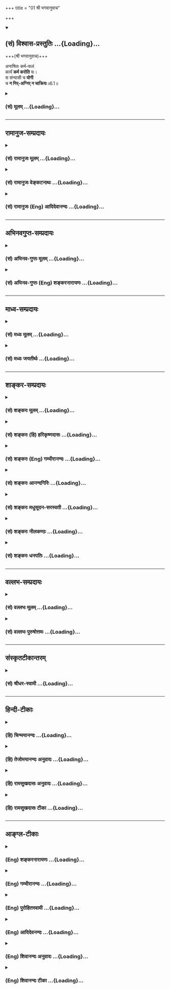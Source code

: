 +++
title = "01 श्री भगवानुवाच"

+++
<div class="js_include" newlevelforh1="2" title="(सं) विश्वास-प्रस्तुतिः" unfilled url="/mahAbhAratam/shlokashaH/06-bhIShma-parva/03-bhagavad-gItA-parva/saMskRtam/vishvAsa-prastutiH/06_Atma-saMyama-yogaH_a/01_shrI_bhagavAnuvAc.md">
<details open><summary><h2>(सं) विश्वास-प्रस्तुतिः ...{Loading}...</h2></summary>

+++(श्री भगवानुवाच)+++

अनाश्रितः कर्म-फलं  
कार्यं **कर्म करोति** यः।  
स संन्यासी च **योगी**  
च **न निर्-अग्निर् न चाक्रियः**॥6.1॥
</details>
</div>
<div class="js_include collapsed" newlevelforh1="3" title="(सं) मूलम्" unfilled url="/mahAbhAratam/shlokashaH/06-bhIShma-parva/03-bhagavad-gItA-parva/saMskRtam/mUlam/06_Atma-saMyama-yogaH_a/01_shrI_bhagavAnuvAc.md">
<details><summary><h3>(सं) मूलम् ...{Loading}...</h3></summary>

श्री भगवानुवाच  
अनाश्रितः कर्मफलं कार्यं कर्म करोति यः।  
स संन्यासी च योगी च न निरग्निर्न चाक्रियः।।6.1।।
</details>
</div>


_________________
## रामानुज-सम्प्रदायः
<div class="js_include collapsed" newlevelforh1="3" title="(सं) रामानुजः मूलम्" unfilled url="/mahAbhAratam/shlokashaH/06-bhIShma-parva/03-bhagavad-gItA-parva/saMskRtam/rAmAnujaH/mUlam/06_Atma-saMyama-yogaH_a/01_shrI_bhagavAnuvAc.md">
<details><summary><h3>(सं) रामानुजः मूलम् ...{Loading}...</h3></summary>

।।6.1।। श्रीभगवानुवाच **कर्मफल** स्वर्गादिकम् **अनाश्रितः कार्यं**
कर्मानुष्ठानमेव कार्यं सर्वात्मनास्मत्सुहृद्भूतपरमपुरुषाराधनरूपतया
कर्मैव मम प्रयोजनं न तत्साध्यं किञ्चिद् इति **यः कर्म करोति** **स
संन्यासी च** ज्ञानयोगनिष्ठश्च **योगी च** कर्मयोगनिष्ठश्च।
आत्मावलोकनरूपयोगसाधनभूतोभयनिष्ठ इत्यर्थः। **न निरग्निचाक्रियः** न
चोदितयज्ञादिकर्मसु अप्रवृत्तः केवलज्ञाननिष्ठः तस्य हि ज्ञाननिष्ठा एव
कर्मयोगनिष्ठस्य तु उभयम् अस्ति इति अभिप्रायः। उक्तलक्षणे कर्मयोगे ज्ञानम्
अपि अस्ति इत्याह

</details>
</div>
<div class="js_include collapsed" newlevelforh1="3" title="(सं) रामानुजः वेङ्कटनाथः" unfilled url="/mahAbhAratam/shlokashaH/06-bhIShma-parva/03-bhagavad-gItA-parva/saMskRtam/rAmAnujaH/venkaTanAthaH/06_Atma-saMyama-yogaH_a/01_shrI_bhagavAnuvAc.md">
<details><summary><h3>(सं) रामानुजः वेङ्कटनाथः ...{Loading}...</h3></summary>

  
  
।।6.1।। षष्ठाध्यायोपक्रमस्य पूर्वोक्तार्थानुवादरूपतां दर्शयितुं
पूर्वेणाविच्छिन्नानुसन्धानार्थमध्यायसङ्गतिवचनात् पूर्वमेव
व्याख्येयोपादानम् वृत्तवर्तिष्यमाणाभिधानमुखेन सङ्गतिं दर्शयति उक्त इति।
कर्मयोग उक्तः तत्साध्यतयोपक्षिप्तः समाधिलक्षणो योग एवात्र सानुबन्धः
प्रतिपाद्यत इति सङ्गतिः। योगाभ्यासविधिरुच्यत इति योगाभ्यासविधिर्योगी
चतुर्धा योगसाधनम्। योगसिद्धिः स्वयोगस्य पारम्यं षष्ठ उच्यते गी.सं.10 इति
सङ्ग्रहश्लोके प्रथमं योगाभ्यासविधेरुपादानादन्येषां च तदर्थत्वात् स
एवाध्यायप्रधानार्थतया संगृहीत इति भावः। अनाश्रितः
इत्यादीनांसमबुद्धिर्विशिष्यते 6।9 इत्यन्तानां नवानां श्लोकानां
प्रागुक्तानधिकार्थत्वान्निष्प्रयोजनत्वमाशङ्क्याह तत्रेति। अभ्यासो हि
तात्पर्यलिङ्गम् अव्यवहितनिर्देशश्च नैरपेक्ष्यं सूचयेदिति भावः। ज्ञानाकारो
योगशिरस्क इति पदाभ्यां साधनस्य प्रागुक्तमन्तर्गतात्मज्ञानत्वादिलक्षणं
पौष्कल्यं साध्यस्यात्मावलोकनस्याव्यवहितत्वं चाभिप्रेतम्। अनाश्रितः
इतिश्लोके पूर्वार्धेन ज्ञानाकारकर्मयोगानुवादः उत्तरार्धेन
नैरपेक्ष्यदृढीकरणम्। भोक्तारं यज्ञतपसाम् 5।29
इत्यव्यवहितपूर्वश्लोकालोचनयासर्वात्मनाऽस्मत्सुहृद्भूतेत्यादिकमुक्तम्।
ततश्चकर्मफलमनाश्रितः इत्युक्ते निष्फलप्रवृत्तिः स्यादिति शङ्कायां
कर्मस्वरूपफलत्वस्य वक्तुमुचितत्वात् कार्यशब्दः प्रयोजनविषय इति दर्शयितुं
कर्मानुष्ठानमेव कार्यमिति वचनव्यक्तिर्दर्शिता। कार्यशब्दस्य
चोदितविषयत्वे मन्दप्रयोजनत्वं स्यादिति भावः। ननु कर्मयोगनिष्ठमनूद्य
तस्यैव ज्ञानयोगनिष्ठत्वं कर्मयोगनिष्ठत्वं च विधातुमयुक्तम् प्रथमे
विरोधात् द्वितीये तूद्देश्योपादेयविभागाभावपौनरुक्त्यनिष्प्रयोजनत्वेभ्य
इति शङ्कायामाह आत्मावलोकनेति। पृथक्साधनभूतोभयसाध्यं फलमनेन
लब्धमित्युभयनिष्ठत्वमुपचारादुच्यते ततश्च कर्मयोगस्य निरपेक्षसाधनत्वं
विवक्षितमिति भावः। यद्वा कर्मयोगांशभूतज्ञानक्रियाभेदेन परिहार इति भावः।
अग्निशब्दस्यात्राग्निसम्बन्धि कर्मलक्षकत्वव्यञ्जनाय यज्ञादिशब्दः।
लक्ष्यार्थानां सङ्ग्राहकं चोदितत्वम्। निरग्निः इत्यनेनैव
कर्मनिवृत्तेरुक्तत्वादक्रियशब्दः क्रियानिवृत्तिमुखेन
क्रियाव्यतिरिक्तनिष्ठत्वलक्षकः व्यतिरिक्तश्चात्रासन्नो ज्ञानयोग इति
दर्शयितुंकेवलज्ञाननिष्ठ इत्युक्तम् यद्वान निरग्निर्न चाक्रियः
इत्युभाभ्यां श्रौतस्मार्तक्रियाविशेषनिषेधकाभ्यां फलितमाहन चोदितेत्यादि।
तदभिप्रेतमाह नच केवलज्ञाननिष्ठ इति। अनग्निरनिकेतः स्यात् मनुः
6।256।43त्यक्त्वा द्रव्याग्निसाध्यानि कर्माणि
इत्यादिप्रतिपादितसन्न्यासाश्रमव्यवच्छेद इहासङ्गत इति भावः।  
  

</details>
</div>
<div class="js_include collapsed" newlevelforh1="3" title="(सं) रामानुजः (Eng) आदिदेवानन्दः" unfilled url="/mahAbhAratam/shlokashaH/06-bhIShma-parva/03-bhagavad-gItA-parva/saMskRtam/rAmAnujaH/english/AdidevAnandaH/06_Atma-saMyama-yogaH_a/01_shrI_bhagavAnuvAc.md">
<details><summary><h3>(सं) रामानुजः (Eng) आदिदेवानन्दः ...{Loading}...</h3></summary>

6.1 The Lord said He who, without depending on such fruits of works as heaven, etc., performs them, reflecting, 'The performance of works alone is my duty (Karya). Works themselves are my sole aim, because they are a form of worship of the Supreme Person who is our Friend in every way.
There is nothing other than Him to be gained by them' - such a person is a Sannyasin, i.e., one devoted to Jnana Yoga, and also a Karma Yogin,
i.e., one devoted to Karma Yoga. He is intent on both these, which is the means for attaining Yoga, which is of the nature of the vision of the self. 'And not he who maintains no sacred fires and performs no works,' i.e., not he who is disinclined to perform the enjoined works such as sacrifices, etc., nor he who is devoted to mere knowledge. The meaning is that such a person is devoted only to knowledge, whereas a person who is devoted to Karma Yoga has both knowledge and works. Now Sri Krsna teaches that there is an element of knowledge in the Karma Yoga as defined above.

</details>
</div>


_________________
## अभिनवगुप्त-सम्प्रदायः
<div class="js_include collapsed" newlevelforh1="3" title="(सं) अभिनव-गुप्तः मूलम्" unfilled url="/mahAbhAratam/shlokashaH/06-bhIShma-parva/03-bhagavad-gItA-parva/saMskRtam/abhinava-guptaH/mUlam/06_Atma-saMyama-yogaH_a/01_shrI_bhagavAnuvAc.md">
<details><summary><h3>(सं) अभिनव-गुप्तः मूलम् ...{Loading}...</h3></summary>

।।6.1 6.2।। एवं प्राक्तनेनाध्यायगणेन साधितोऽर्थः श्लोकद्वयेन निगद्यते
अनाश्रित इति। य संन्यासमिति। कार्यं स्वजात्यादिविहितम्। संन्यासी +++(S
संन्यासीति)+++ योगीति पर्यायावेतौ। अत एवाह यं संन्यासमिति। तथा च योगमन्तरेण
संन्यासो नोपपद्यते। एवं संकल्पसंन्यासं विना योगो न युज्यते।
तस्मात्सततसंबद्धौ योगसंन्यासौ। न निरग्निरित्यादिना अयमर्थो ध्वन्यते
निरग्निश्च न भवति निष्क्रियश्च न भवति अथ च संन्यासी इत्यद्भुतम् इति।

</details>
</div>
<div class="js_include collapsed" newlevelforh1="3" title="(सं) अभिनव-गुप्तः (Eng) शङ्करनारायणः" unfilled url="/mahAbhAratam/shlokashaH/06-bhIShma-parva/03-bhagavad-gItA-parva/saMskRtam/abhinava-guptaH/english/shankaranArAyaNaH/06_Atma-saMyama-yogaH_a/01_shrI_bhagavAnuvAc.md">
<details><summary><h3>(सं) अभिनव-गुप्तः (Eng) शङ्करनारायणः ...{Loading}...</h3></summary>

6.1 See Comment under 6.2

</details>
</div>


_________________
## माध्व-सम्प्रदायः
<div class="js_include collapsed" newlevelforh1="3" title="(सं) मध्वः मूलम्" unfilled url="/mahAbhAratam/shlokashaH/06-bhIShma-parva/03-bhagavad-gItA-parva/saMskRtam/madhvaH/mUlam/06_Atma-saMyama-yogaH_a/01_shrI_bhagavAnuvAc.md">
<details><summary><h3>(सं) मध्वः मूलम् ...{Loading}...</h3></summary>

।।6.1।। ँ़ ज्ञानान्तरङ्गं समाधियोगमाद्वानेनाध्यायेन। विवक्षितं
सन्न्यासमाह योगेन सह अनाश्रित इति। चतुर्थाश्रमिणोऽप्यग्निः क्रिया
चोक्तादैवमेव 4।25 इत्यादौ। अग्निर्ब्रह्म च तत्पूजा क्रिया न्यासाश्रमे
स्मृता इति च। तस्मान्निरग्निरक्रियः सन्न्यासी योगी च न भवत्येव।

</details>
</div>
<div class="js_include collapsed" newlevelforh1="3" title="(सं) मध्वः जयतीर्थः" unfilled url="/mahAbhAratam/shlokashaH/06-bhIShma-parva/03-bhagavad-gItA-parva/saMskRtam/madhvaH/jayatIrthaH/06_Atma-saMyama-yogaH_a/01_shrI_bhagavAnuvAc.md">
<details><summary><h3>(सं) मध्वः जयतीर्थः ...{Loading}...</h3></summary>

।।6.1।। श्रीवेङ्कटेशाय नमः। सङ्गतिं सूचयन्नेतदध्यायप्रतिपाद्यमर्थमाह
**ज्ञानान्तरङ्गमि**ति। योगे त्विमां शृणु 2।39 इति प्रतिज्ञाय द्वितीयषट्के
वक्ष्यमाणं भगवज्ज्ञानं प्रति कर्मयोगस्य बहिरङ्गत्वात्स प्राधान्येनातीते
ग्रन्थे प्रतिपादितः। तत्साध्यत्वाज्ज्ञानान्तरङ्गत्वाच्चावसरप्राप्तं
समाधियोगमाहानेन षष्ठाध्यायेनेत्यर्थः। आसनादीनामङ्गानां वक्ष्यमाणत्वेऽपि
तेषां समाध्यर्थत्वात् प्राधान्येन समाधियोगस्य ग्रहणम्। पञ्चमान्तोक्तस्य
प्रपञ्चोऽयमित्यदोषः। गृहस्थस्यापि स्तुत्यर्थमुपचरितं सन्न्यासित्वं
योगित्वं चाद्येन श्लोकेनोच्यते इति परकीयतात्पर्यकथनमसदिति भावेनाह
**विवक्षितमि**ति। समाधियोगं विधातुं तत्राधिकारिणं ज्ञापयिष्यन्
साङ्ख्याद्यभिमततदधिकारिनिरासाय तद्विशेषणं प्राग्विवक्षितं
कामादिवर्जनलक्षणं सन्न्यासमीश्वराराधनस्वकर्मानुष्ठानलक्षणेन योगेन
सहाहेत्यर्थः। यदि हि सन्न्यासो यत्याश्रमोऽत्र विवक्षितः स्यात् योगश्च
कश्चिद्गृहस्थासम्भवी स्यात् तदोपचारेण तत्स्तुतिरियम्। न चैवमिति भावः। न
केवलं निरग्निरक्रियश्चतुर्थाश्रमी सन्न्यासी योगी च किन्त्वनाश्रित
इत्याद्युक्तो गृहस्थोऽपीति (शां.) परकीयां योजनां निराकरोति
**चतुर्थे**ति। अत्रैव स्पष्टं वाक्यान्तरं पठति **अग्निरि**ति।
चस्त्वर्थः। अतो न परकीया योजना युक्तेति शेषः। तर्हि कथं इत्यत आह
**तस्मादि**ति परकृतयोजनाया निरस्तत्वात्। ननु निरग्नेरक्रियस्य
चतुर्थाश्रमिणोऽपि सन्न्यासित्वाद्योगित्वाच्च कथं न निरग्निरित्याद्युक्तं
इत्यतो वाह**चतुर्थाश्रमिणोऽपी**त्यादि। न भवत्येवेति युक्तमिति शेषः।
अनग्नित्वादिप्रवादश्च बाह्याग्न्याद्यभावनिबन्धन इति भावः।

</details>
</div>


_________________
## शाङ्कर-सम्प्रदायः
<div class="js_include collapsed" newlevelforh1="3" title="(सं) शङ्करः मूलम्" unfilled url="/mahAbhAratam/shlokashaH/06-bhIShma-parva/03-bhagavad-gItA-parva/saMskRtam/shankaraH/mUlam/06_Atma-saMyama-yogaH_a/01_shrI_bhagavAnuvAc.md">
<details><summary><h3>(सं) शङ्करः मूलम् ...{Loading}...</h3></summary>

।।6.1।। **अनाश्रितः** न आश्रितः अनाश्रितः। किम् **कर्मफलं** कर्मणां फलं
कर्मफलं यत् तदनाश्रितः कर्मफलतृष्णारहित इत्यर्थः। यो हि कर्मफले
तृष्णावान् सः कर्मफलमाश्रितो भवति अयं तु तद्विपरीतः अतः अनाश्रितः
कर्मफलम्। एवंभूतः सन् **कार्यं** कर्तव्यंनित्यं काम्यविपरीतम्
अग्निहोत्रादिकं कर्म **करोति** निर्वर्तयति **यः** कश्चित् ईदृशः कर्मी स
कर्म्यन्तरेभ्यो विशिष्यते इत्येवमर्थमाह **स संन्यासी च योगी च** इति।
संन्यासः परित्यागः स यस्यास्ति स संन्यासी च योगी च योगः चित्तसमाधानं स
यस्यास्ति स योगी च इति एवंगुणसंपन्नः अयं मन्तव्यः न केवलं **निरग्निः
अक्रिय** एव संन्यासी योगी च इति मन्तव्यः। निर्गताः अग्नयः कर्माङ्गभूताः
यस्मात् स निरग्निः अक्रियश्च अनग्निसाधना अपि अविद्यमानाः क्रियाः
तपोदानादिकाः यस्य असौ अक्रियः।। ननु च निरग्नेः अक्रियस्यैव
श्रुतिस्मृतियोगशास्त्रेषु संन्यासित्वं योगित्वं च प्रसिद्धम्। कथम् इह
साग्नेः सक्रियस्य च संन्यासित्वं योगित्वं च अप्रसिद्धमुच्यते इति। नैष
दोषः कयाचित् गुणवृत्त्या उभयस्य संपिपादयिषितत्वात्। तत् कथम्
कर्मफलसंकल्पसंन्यासात् संन्यासित्वम् योगाङ्गत्वेन च कर्मानुष्ठानात्
कर्मफलसंकल्पस्य च चित्तविक्षेपहेतोः परित्यागात् योगित्वं च इति गौणमुभयम्
न पुनः मुख्यं संन्यासित्वं योगित्वं च अभिप्रेतमित्येतमर्थँ दर्शयितुमाह

</details>
</div>
<div class="js_include collapsed" newlevelforh1="3" title="(सं) शङ्करः (हि) हरिकृष्णदासः" unfilled url="/mahAbhAratam/shlokashaH/06-bhIShma-parva/03-bhagavad-gItA-parva/saMskRtam/shankaraH/hindI/harikRShNadAsaH/06_Atma-saMyama-yogaH_a/01_shrI_bhagavAnuvAc.md">
<details><summary><h3>(सं) शङ्करः (हि) हरिकृष्णदासः ...{Loading}...</h3></summary>

।।6.1।। इसी भावसे वह संन्यासी और योगी है इस प्रकार उसकी स्तुति की जाती है
भगवान् श्रीकृष्ण बोले जिसने आश्रय नहीं लिया हो वह अनाश्रित है किसका
कर्मफलका अर्थात् जो कर्मोंके फलका आश्रय न लेनेवाला कर्मफलकी तृष्णासे
रहित है। क्योंकि जो कर्मफलकी तृष्णावाला होता है वही कर्मफलका आश्रय लेता
है यह उससे विपरीत है इसलिये कर्मफलका आश्रय न लेनेवाला है। ऐसा ( कर्मफलके
आश्रयसे रहित ) होकर जो पुरुष कर्तव्यकर्मोंको अर्थात् काम्यकर्मोंसे
विपरीत नित्य अग्निहोत्रादि कर्मोंको पूरा करता है ऐसा जो कोई कर्मी है वह
दूसरे कर्मियोंकी अपेक्षा श्रेष्ठ है इसी अभिप्रायसे यह कहा है कि वह
संन्यासी भी है और योगी भी है। संन्यास नाम त्यागका है वह जिसमें हो वही
संन्यासी है और चित्तके समाधानका नाम योग है वह जिसमें हो वही योगी है अतः
वह कर्मयोगी भी इन गुणोंसे सम्पन्न माना जाना चाहिये। केवल अग्निरहित और
क्रियारहित पुरुष ही संन्यासी और योगी है ऐसा नहीं मानना चाहिये। कर्मोंके
अङ्गभूत गार्हपत्यादि अग्नि जिससे छूट गये हैं वह निरग्नि है और बिना
अग्निके होनेवाली तपदानादि क्रिया भी जो नहीं करता वह अक्रिय है। पू₀ जब कि
निरग्नि और अक्रिय पुरुषके लिये ही श्रुति स्मृति और योगशास्त्रोंमें
संन्यासित्व और योगित्व प्रसिद्ध है तब यहाँ अग्नियुक्त और क्रियायुक्त
पुरुषके लिये अप्रसिद्ध संन्यासित्व और योगित्वका प्रतिपादन कैसे किया जाता
है उ₀ यह दोष नहीं है क्योंकि किसी एक गुणवृत्तिसे ( किसी एक गुणविशेषको
लेकर ) संन्यासित्व और योगित्व इन दोनों भावोंको उसमें ( गृहस्थमें )
सम्पादन करना भगवान्को इष्ट है। पू₀ वह कैसे उ₀ कर्मफलके संकल्पोंका त्याग
होनेसे संन्यासित्व है और योगके अङ्गरूपसे कर्मोंका अनुष्ठान होनेसे या
चित्तविक्षेपके कारणरूप कर्मफलके संकल्पोंका परित्याग होनेसे योगित्व है इस
प्रकार दोनों भाव ही गौणरूपसे माने गये हैं।

</details>
</div>
<div class="js_include collapsed" newlevelforh1="3" title="(सं) शङ्करः (Eng) गम्भीरानन्दः" unfilled url="/mahAbhAratam/shlokashaH/06-bhIShma-parva/03-bhagavad-gItA-parva/saMskRtam/shankaraH/english/gambhIrAnandaH/06_Atma-saMyama-yogaH_a/01_shrI_bhagavAnuvAc.md">
<details><summary><h3>(सं) शङ्करः (Eng) गम्भीरानन्दः ...{Loading}...</h3></summary>

6.1 Anasritah, without depending on;-on what;-on that which is
karma-phalam, the result of action- i.e. without craving for the result
of action-. He who craves for the results of actions becomes dependent
on the results of actions. But this person is the opposite of such a
one. Hence (it is said), 'wihtout depending on the result of action.
Having become so, yah he who; karoti, performs accomplishes; (karma, an
action;) which is his karyam, duty, the nityakarmas such as Agnihotra
etc. which are opposed to the kamya-karmas-. Whoever is a man of action
of this kind is distinguished from the other men of action. In order to
express this idea the Lord says, sah, he ; is a sannyasi, monk, and a
yogi. Sanyyasa, means renunciation. he who is possessed of this is a
sannyasi, a monk. And he is also a yogi. Yoga means concentration of
mind. He who has that is a yogi. It is to be understood that this man is
possessed of these alities. It is not to be understood that, only that
person who does not keep a fire (niragnih) and who is actionless
(akriyah) is a monk and a yogi. Niragnih is one from whom the fires
\[viz Garhapatya, Ahavaniya, Anvaharya-pacana, etc.\], which are the
accessories of rites, have bocome dissociated. By kriya are mean
austerity, charity, etc. which are performed wityout fire. Akriyah,
actionless, is he who does not have even such kriyas. Objection: Is it
not only with regard to one who does not keep a fire and is acitonless
that monasticsm and meditativeness are well known in the Vedas, Smrtis
and scriptures dealing with meditation; Why are monasticism and
meditativeness spoken of here with regard to one who keeps a fire and is
a man of action-which is not accepted as a fact; Reply: This defect does
not arise, because both are sought to be asserted in some secondary
sense. Objection: How is that; Reply: His being monk is by virtue of his
having given up hankering for the results of actions; and his being a
man of meditation is from the fact of his doing actions as accesories to
meditation or from his rejection of thoughts for the results of actions
which cause disturbances in the mind. Thus both are used in a figurative
sense. On the contrary, it is not that monasticism and meditativeness
are meant in the primary sense. With a veiw to pointing out this idea,
the Lord says:

</details>
</div>
<div class="js_include collapsed" newlevelforh1="3" title="(सं) शङ्करः आनन्दगिरिः" unfilled url="/mahAbhAratam/shlokashaH/06-bhIShma-parva/03-bhagavad-gItA-parva/saMskRtam/shankaraH/AnandagiriH/06_Atma-saMyama-yogaH_a/01_shrI_bhagavAnuvAc.md">
<details><summary><h3>(सं) शङ्करः आनन्दगिरिः ...{Loading}...</h3></summary>

।।6.1।। ध्यानयोगप्रस्तावानन्तरं तद्योग्यताहेतुकर्मणः स्तुतिं
भगवानुक्तवानित्याह **श्रीभगवानिति।** पूर्वोत्तराध्याययोः सङ्गतिमभिदधानो
वृत्तमनूद्याध्यायान्तरमवतारयति **अतीतेति।** सम्यग्दर्शनप्रकरणे
ध्यानयोगस्य प्रसङ्गाभावं व्युदस्यति **सम्यगिति।**
संग्रहविवरणयोरतीतानन्तराध्याययोर्युक्तं हेतुहेतुमत्त्वमिति भावः।
अध्यायसंबन्धमभिधायानाश्रितः कर्मफलमित्यादिश्लोकद्वयस्य तात्पर्यमाह
**तत्रेति।** कर्मयोगस्य संन्यासहेतोर्मर्यादां दर्शयितुं साङ्गं च योगं
विचारयितुमध्याये प्रवृत्ते सतीति सप्तम्यर्थः। संन्यासिना कर्तव्यं
कर्मेत्येवं प्रतिभासं व्युदस्यति **गृहस्थेनेति।** कर्तव्यत्वं
स्तुतियोग्यत्वमतःशब्दार्थः। समुच्चयवादी सीमाकरणमाक्षिपति **नन्विति।**
यावज्जीवश्रुतिवशाद्ध्यानारोहणसामर्थ्ये सत्यपि कर्मानुष्ठानस्य
दुर्वारत्वादिति हेतुमाह **यावतेति।**
भार्यावियोगादिप्रतिबन्धाद्यावज्जीवश्रुतिचोदितकर्माननुष्ठानवद्वैराग्यप्रतिबन्धादपि
तदननुष्ठानसंभवाद्भगवतो विशेषवचनाच्च न यावज्जीवं कर्मानुष्ठानप्रसक्तिरिति
परिहरति **नारुरुक्षोरिति।** उक्तमेवार्थं व्यतिरेकद्वारेण विवृणोति
**आरुरुक्षोरित्यादिना।**
आरोढुमिच्छतीत्यारुरुक्षुरित्यत्रारोहणेच्छाविशेषणमारोहणं कृतवानित्यारूढ
इत्यत्र पुनरिच्छाविषयभूतमारोहणं विशेषणमेवं शमकर्मविषययोर्भेदेन विशेषणं
मर्यादाकरणानङ्गीकरणे विरुद्धमापद्येत तयोरेवं विभागकरणं च
भागवतसीमानङ्गीकारे न युज्येतेत्यर्थः।
विशेषणविभागकारणयोरन्यथोपपत्तिमाशङ्कते **तत्रेति।** व्यवहारभूमिः
सप्तम्यर्थः। षष्ठी निर्धारणे। भवत्वधिकारिणां त्रैविध्यं तथापि प्रकृते
विशेषणादौ किमायातमित्याशङ्क्य तृतीयापेक्षया तदुपपत्तिरित्याह
**तानपेक्ष्येति।** आरुरुक्षोरारूढस्य च भेदे तस्यैवेति
प्रकृतपरामर्शानुपपत्तिरिति दूषयति **न तस्येति।** यद्यनारुरुक्षुं
पुरुषमपेक्ष्यारुरुक्षोरिति विशेषणं तस्य च कर्मारोहणकारणमनारूढं च
पुरुषमपेक्ष्यारूढस्येति विशेषणं तस्य च शमः संन्यासो योगफलप्राप्तौ
कारणमिति विशेषणविभागकरणयोरुपपत्तिस्तदारुरुक्षोरारूढस्य च
भिन्नत्वात्प्रकृतपरामर्शिनस्तच्छब्दस्यानुपपत्तेर्न युक्तमित्थं
विशेषणाद्युपपादनमित्यर्थः। किञ्चयोगमारुरुक्षोस्तदारोहणे कारणं
कर्मेत्युक्त्वा पुनर्योगारूढस्येति योगशब्दप्रयोगाद्यो योगं
पूर्वमारुरुक्षुरासीत्तस्यैवापेक्षितं योगमारूढस्य तत्फलप्राप्तौ
कर्मसंन्यासः शमशब्दवाच्यो हेतुत्वेन कर्तव्य इति वचनादारुरुक्षोरारूढस्य
चाभिन्नत्वप्रत्यभिज्ञानान्न तयोर्भिन्नत्वं शङ्कितुं शक्यमित्याह
**पुनरिति।** यत्तु यावज्जीवश्रुतिविरोधाद्योगारोहणसीमाकरणं
कर्मणोऽनुचितमिति तत्राह **अत इति।** पूर्वोक्तरीत्या
कर्मतत्त्यागयोर्विभागोपपत्तौ श्रुतेरन्यविषयत्वाद्योगमारूढस्य
मुमुक्षोर्जिज्ञासमानस्य नित्यनैमित्तिककर्मस्वपि परित्यागसिद्धिरित्यर्थः।
इतश्च यावज्जीवं कर्म कर्तव्यं न भवतीत्याह **योगेति।** संन्यासिनो
योगभ्रष्टस्य विनाशशङ्कावचनान्न यावज्जीवं कर्म कर्तव्यं प्रतिभातीत्यर्थः।
ननु योगभ्रष्टशब्देन गृहस्थस्यैवाभिधानात्तस्यैवास्मिन्नध्याये
योगविधानाद्योगारोहणयोग्यत्वे सत्यपि यावज्जीवं कर्म कर्तव्यमिति नेत्याह
**गृहस्थस्येति।** तेनापि मुमुक्षुणा कृतस्य कर्मणो
मोक्षातिरिक्तफलानारम्भकत्वाद्योगभ्रष्टोऽसौ छिन्नाभ्रमिव नश्यतीति शङ्का
सावकाशेत्याशङ्क्याह **अवश्यं हीति।** अपौरुषेयान्निर्दोषाद्वेदात्फलदायिनी
कर्मणः स्वाभाविकी शक्तिरवगता ब्रह्मभावस्य च स्वतःसिद्धत्वान्न
कर्मफलवत्त्वमतो मोक्षातिरिक्तस्यैव फलस्य कर्मारम्भकमिति कर्मिणि
योगभ्रष्टेऽपि कर्मगतिं गच्छतीति निरवकाशा शङ्केत्यर्थः। ननु मुमुक्षुणा  
  
काम्यप्रतिषिद्धयोरकरणात्कृतयोश्च नित्यनैमित्तिकयोरफलत्वात्कथं तदीयस्य
कर्मणो नियमेन फलारम्भकत्वं तत्राह **नित्यस्य चेति।** चकारेण नैमित्तिकं
कर्मानुकृष्यते। वेदप्रमाणकत्वेऽपि नित्यनैमित्तिकयोरफलत्वे दोषमाह
**अन्यथेति।** कर्मणोऽनुष्ठितस्य फलारम्भकत्वध्रौव्याद्गृहस्थो
योगभ्रष्टोऽपि कर्मगतिं गच्छतीति न तस्य नाशाशङ्केति शेषः। इतोऽपि गृहस्थो
योगभ्रष्टशब्दवाच्यो न भवतीत्याह **नचेति।** ज्ञानं कर्म चेत्युभयं ततो
विभ्रष्टोऽयं नश्यतीति वचनं गृहस्थे कर्मणि सति नार्थवद्भवितुमलं तस्य
कर्मनिष्ठस्य कर्मणो विभ्रंशे हेत्वभावात्तत्फलस्यावश्यकत्वादित्यर्थः।
कृतस्य कर्मणो मुमुक्षुणा भगवति समर्पणात्कर्तरि फलानारम्भकत्वादस्ति
विभ्रंशकारणमिति शङ्कते **कर्मेति।** राजाराधनबुद्ध्या
धनधान्यादिसमर्पणस्याधिकफलहेतुत्वोपलम्भादीश्वरे समर्पणं न भ्रंशकारणमिति
दूषयति **नेत्यादिना।** अधिकफलहेतुत्वेऽपि मोक्षहेतुत्वमिष्यतामिति शङ्कते
**मोक्षायेति।** तदेव चोद्यं विवृणोति **स्वकर्मणामिति।**
सहकारिसामर्थ्यात्तस्य फलान्तरं प्रत्युपायत्वासिद्धिरिति हेतुं सूचयति
**योगेति।** ध्यानसहितस्य संन्यासस्य मोक्षौपयिकत्वे कुतो
योगभ्रष्टमधिकृत्य नाशाशङ्केत्याशङ्क्याह **योगाच्चेति।** सहकार्यभावे
सामग्र्यभावात्फलानुपपत्तेर्युक्ता नाशाशङ्केत्यर्थः। ध्यानसहितमीश्वरे
कर्मसमर्पणं मोक्षायेत्यत्र प्रमाणाभावाद्गृहस्थो योगभ्रष्टशब्दवाच्यो न
भवतीति दूषयति **नेति।** गृहस्थस्य योगभ्रष्टशब्दवाच्यत्वाभावे
हेत्वन्तरमाह **एकाकीति।** न खल्वेतानि विशेषणानि गृहस्थसमवायीनि संभवन्ति
तेन तस्य ध्यानयोगविध्यभावान्न तं प्रति योगभ्रष्टशब्दवचनमुचितमित्यर्थः।
एकाकित्ववचनं गृहस्थस्यापि ध्यानकाले स्त्रीसहायत्वाभावाभिप्रायेण
भविष्यतीत्याशङ्क्याग्निहोत्रादिवद्ध्यानस्य
पत्नीसाध्यत्वाभावादप्राप्तप्रतिषेधान्मैवमित्याह **नचात्रेति।**
विशेषणान्तरपर्यालोचनयापि नायमेकाकिशब्दो गृहस्थपरो भवितुमर्हतीत्याह
**नचेति।** किञ्चगृहस्थस्यैवैकाकित्वादि विवक्षित्वा ध्यानयोगविधौ तं
प्रत्युभयभ्रष्टप्रश्नो नोपपद्यत इत्याह **उभयेति।** नहि गृहस्थं
प्रत्युभयस्माज्ज्ञानात्कर्मणश्च विभ्रष्टत्वमुपेत्य प्रष्टुं युज्यते तस्य
ज्ञानाद्भ्रंशेऽपि कर्मणस्तदभावादनुष्ठीयमानकर्मभ्रंशेऽपि
प्रागनुष्ठितकर्मवशात्फलप्रतिलम्भादतो यथोक्तप्रश्नालोचनया न गृहस्थं प्रति
ध्यानविधानोपपत्तिरित्यर्थः। ननु भगवता संन्यासस्य
प्रतिषिद्धत्वाद्गृहस्थस्यैव योगविधानात्तस्यैव योगभ्रष्टशब्दवाच्यत्वमिति
शङ्कते **अनाश्रित इत्यनेनेति।** भगवद्वाक्यं न प्रतिषेधपरमिति परिहरति
**न। ध्यानेति।** स्तुतिपरत्वमेव स्फोरयति **न केवलमिति।**
सत्त्वशुद्ध्यर्थमनुतिष्ठन्निति संबन्धः। वाक्यस्योभयपरत्वमाशङ्क्य
वाक्यभेदप्रसङ्गान्मैवमित्याह **नचेति।** इतोऽपि भगवतः
संन्यासाश्रमप्रतिषेधोऽभिप्रेतो न भवतीत्याह **नच प्रसिद्धमिति।** तस्य
प्रसिद्धं संन्यासित्वं योगित्वं चेति संबन्धः। प्रसिद्धत्वमेव व्याकरोति
**श्रुतीति।** इतोऽपि संन्यासाश्रमं भगवान्न प्रतिषेधतीत्याह
**स्ववचनेति।** विरोधमेव साधयति **सर्वकर्माणीत्यादिना।** अनाश्रित
इत्यादिवाक्यस्य यथाश्रुतार्थत्वानुपपत्तेः स्तुतिपरत्वमुपपादितमुपसंहरति
**तस्मादिति।** कर्मफलसंन्यासित्वमत्र मुनिशब्दार्थः। स्तुतिपरं
वाक्यमक्षरयोजनार्थमुदाहरति **अनाश्रित इति।** कर्मफलेऽभिलाषो
नास्तीत्येतावता कथं तदनाश्रितत्ववाचोयुक्तिरित्याशङ्क्य व्यतिरेकमुखेन
विशदयति **यो हीति।** कार्यमित्यादि व्याकरोति **एवंभूतः सन्निति।** कथं
कर्मिणः संन्यासित्वं योगित्वं च कर्मित्वविरोधादित्याशङ्क्याह **ईदृश
इति।** स्तुतेरत्र विवक्षितत्वान्नानुपपत्तिश्चोदनीयेति मन्वानः सन्नाह
**इत्येवमिति।** न निरग्निरित्यादेरर्थमाह **न केवलमिति।** अग्नयो
गार्हपत्याहवनीयान्वाहार्यपचनप्रभृतयः। नन्वनग्नित्वे
सिद्धमक्रियत्वमग्निसाध्यत्वात्क्रियाणां तथाच न
निरग्निरित्येतावतैवापेक्षितसिद्धेर्न चाक्रिय इत्यनर्थकमर्थपुनरुक्तेरिति
तत्राह **अनग्नीति।**

</details>
</div>
<div class="js_include collapsed" newlevelforh1="3" title="(सं) शङ्करः मधुसूदन-सरस्वती" unfilled url="/mahAbhAratam/shlokashaH/06-bhIShma-parva/03-bhagavad-gItA-parva/saMskRtam/shankaraH/madhusUdana-sarasvatI/06_Atma-saMyama-yogaH_a/01_shrI_bhagavAnuvAc.md">
<details><summary><h3>(सं) शङ्करः मधुसूदन-सरस्वती ...{Loading}...</h3></summary>

।।6.1।। योगसूत्रं त्रिभिः श्लोकैः पञ्चमान्ते यवदीरितम्।
षष्ठस्त्वारभ्यतेऽध्यायस्तद्व्याख्यानाय विस्तरात्।।  
  
तत्र सर्वकर्मत्यागेन योगं विधास्यंस्त्याज्यत्वेन हीनत्वमाशङ्क्य कर्मयोगं
स्तौति द्वाभ्याम् श्रीभगवानुवाच कर्मणां फलमनाश्रितोऽनपेक्षमाणः
फलाभिसंधिरहितः सन् कार्यं कर्तव्यतया शास्त्रेण विहितं नित्यमग्निहोत्रादि
कर्म करोति यः स कर्म्यपि सन् संन्यासी योगी चेति स्तूयते। संन्यासो हि
त्यागः। चित्तगतविक्षेपाभावश्च योगः। तौ चास्य विद्येते फलत्यागात्
फलतृष्णारूपचित्तविक्षेपाभावाच्च। कर्मफलतृष्णात्याग एवात्र गौण्या
वृत्त्या संन्यासयोगशब्दाभ्यामभिधीयते सकामानपेक्ष्य प्राशस्त्यकथनाय।
अवश्यंभाविनौ हि निष्कामकर्मानुष्ठातुर्मुख्यौ संन्यासयोगौ। तस्मादयं
यद्यपि न निरग्निरग्निसाध्यश्रौतकर्मत्यागी न भवति न
चाक्रियोऽग्निनिरपेक्षस्मार्तक्रियात्यागी च न भवति तथापि संन्यासी योगी
चेति मन्तव्यः। अथवा न निरग्निर्न चाक्रियः संन्यासी योगी चेति मन्तव्यः
किंतु साग्निः सक्रियश्च निष्कामकर्मानुष्ठायी संन्यासी योगी चेति मन्तव्य
इति स्तूयते। अपशवो वा अन्ये गोअश्वेभ्यः पशवो गोअश्चान् इत्यत्रेव
प्रशंसालक्षणयानया नञन्वयोपपत्तिः। अत्र चाक्रियं इत्यनेनैव
सर्वकर्मसंन्यासिने लब्धे निरग्निरिति व्यर्थं स्यादित्यग्निशब्देन सर्वाणि
कर्माण्युपलक्ष्य निरग्निरिति संन्यासी क्रियाशब्देन
चित्तवृत्तीरुपलक्ष्याक्रिय इति निरुद्धचित्तवृत्तिर्योगी च कथ्यते। तेन न
निरग्निः संन्यासी मन्तव्यो न चाक्रियो योगी मन्तव्य इति
यथासंख्यमुभयव्यतिरेको दर्शनीयः। एंव सति नञ्द्वयमप्युपपन्नमिति
द्रष्टव्यम्।

</details>
</div>
<div class="js_include collapsed" newlevelforh1="3" title="(सं) शङ्करः नीलकण्ठः" unfilled url="/mahAbhAratam/shlokashaH/06-bhIShma-parva/03-bhagavad-gItA-parva/saMskRtam/shankaraH/nIlakaNThaH/06_Atma-saMyama-yogaH_a/01_shrI_bhagavAnuvAc.md">
<details><summary><h3>(सं) शङ्करः नीलकण्ठः ...{Loading}...</h3></summary>

।।6.1।। पूर्वाध्यायान्ते सूत्रितं ध्यानयोगं
विवरीतुमिच्छंस्तत्राधिकारहेतुत्वात्कर्मयोगं तावत्स्तौति द्वाभ्याम्
**अनाश्रित इति।** यः कर्मणां फलमनाश्रितोऽनपेक्षमाणः कार्यमवश्यकर्तव्यं
नित्यं कर्म करोति स एव फलसंकल्पत्यागात्संन्यासी च योगी च भवति न तु
निरग्निर्यो विधितः श्रौतस्मार्तकर्मत्यागी स एव संन्यासी नापि
अक्रियस्त्यक्तवाङ्मनःकायक्रिय एव वा योगीति।

</details>
</div>
<div class="js_include collapsed" newlevelforh1="3" title="(सं) शङ्करः धनपतिः" unfilled url="/mahAbhAratam/shlokashaH/06-bhIShma-parva/03-bhagavad-gItA-parva/saMskRtam/shankaraH/dhanapatiH/06_Atma-saMyama-yogaH_a/01_shrI_bhagavAnuvAc.md">
<details><summary><h3>(सं) शङ्करः धनपतिः ...{Loading}...</h3></summary>

  
  
।।6.1।। पञ्चमाध्यायान्ते सम्यग्दर्शनं प्रत्यन्तरङ्गसाधनस्य ध्यानयोगस्य
सूत्रस्थानीयास्त्रयः श्लोका उदाहृतास्तद्वृत्तिस्थानीयोऽयं षष्ठाध्याय
आरभ्यते। तत्र तदधिकारसंपत्तये गृहस्थेनाधिकृतेन कर्तव्यमेव
कर्मेत्यतस्तत्स्तौति **अनाश्रित इति द्वाभ्याम्।** कर्मणः फलमनाश्रितः
कर्मफलतृष्णारहितः सन् कार्यमवश्यकर्तव्यं काम्यविपरीतं
नित्याग्निहोत्रादिकं यः करोति स संन्यासी च योगी चेति कर्मफलतृष्णावद्य्भ
इतरकर्मिभ्य उत्कृष्ट इति गौणप्रयोगेण स्तुयते। तथाच संन्यासः परित्यागः
सोऽस्यास्तीति सः। योगश्चित्तसमाधानं सोऽस्यास्तीति स योगी
चेत्येवमुभयगुणसंपन्नोऽयं मन्तव्यः न केवलं निरग्निरक्रिय एव संन्यासी योगी
चेति मन्तव्यः। निर्गता अग्नयः कर्माङ्गभूता यस्मात्सः। अनग्निसाधना
अप्यविद्यमानाः क्रियास्तपोदानादिका यस्य स नित्यसमाधिनिष्ठ इत्यर्थः। एतेन
कार्यं कर्म यः करोति स एव संन्यासी च योगी च नतु निरग्निः नचाक्रिय इति
प्रत्युक्तम्। न केवलं निरग्निरग्नयो गार्हपत्याहवनीयान्वाहार्यपचनप्रभृतयः
तानुद्वास्य स्थित एव संन्यासी। तथा अन्याश्च तपोदानाद्याः
क्रियास्तद्रहितः समाधिनिष्ठ एव योगी चेति। न चेति यथासंख्यमुभयव्यतिरेको
व्याख्येयः। एतेनाग्निशब्देन सर्वाणि कर्माण्युपलक्ष्य निरग्निरिति
संन्यासी। क्रियाशब्देन चित्तवृत्तीरुपलक्ष्याक्रिय इति
निरुद्धचित्तवृत्तिर्योगीति कथ्यते इति लक्षणया व्याख्याय
उभयव्यतिरेकप्रदर्शनं प्रत्युक्तम्। एवं भाष्योक्तेनर्जुमार्गेणाविरोधस्य
सम्यगुपपत्त्या पूर्वाध्यायान्ते श्लोकद्वयेन सूत्रितं ज्ञानयोगं
प्राधान्येन षष्ठे प्रपञ्चयिष्यन्
श्रीभगवानुवाचेत्याद्यामूलतद्भाष्यतद्विरुद्धाः कल्पना उपेक्ष्याः।

</details>
</div>


_________________
## वल्लभ-सम्प्रदायः
<div class="js_include collapsed" newlevelforh1="3" title="(सं) वल्लभः मूलम्" unfilled url="/mahAbhAratam/shlokashaH/06-bhIShma-parva/03-bhagavad-gItA-parva/saMskRtam/vallabhaH/mUlam/06_Atma-saMyama-yogaH_a/01_shrI_bhagavAnuvAc.md">
<details><summary><h3>(सं) वल्लभः मूलम् ...{Loading}...</h3></summary>

।।6.1।। उक्तौभयैकार्थसिद्धिरात्मसंयमधर्मतः। भवत्येवमिदं वक्तुं पार्थायाह
हरिः पुनः।।1।। श्रीभगवानुवाच अनाश्रित इति। साङ्ख्ययोगयोरेकार्थतां तस्मै
कर्मयोगे दर्शयति। यः कर्मफलमनाश्रितः कर्तव्यत्वात्कार्यं कर्म
अग्निहोत्रादिकं करोति तदोभयोरेकार्थरूपसिद्धिः फलत्यागात्साङ्ख्यस्य
कर्मकरणाच्च योगस्यैकार्थ्यमुपदिष्टं भवति। तदाह स सन्न्यासी स योगी चेति।
नह्यग्निहोत्रादिसकलकर्मरहितः सन्न्यासी मे मतः। न
चानग्निसाध्यपूर्त्तकर्मरहितोऽपि तथा। अनेनात्मसंयमयोगेन कर्मणां
कर्त्ताऽभिमतो लक्षितः।

</details>
</div>
<div class="js_include collapsed" newlevelforh1="3" title="(सं) वल्लभः पुरुषोत्तमः" unfilled url="/mahAbhAratam/shlokashaH/06-bhIShma-parva/03-bhagavad-gItA-parva/saMskRtam/vallabhaH/puruShottamaH/06_Atma-saMyama-yogaH_a/01_shrI_bhagavAnuvAc.md">
<details><summary><h3>(सं) वल्लभः पुरुषोत्तमः ...{Loading}...</h3></summary>

  
  
।।6.1।। कृत्वाऽपि सर्वसन्न्यासं जडवच्चरणादिह।  
  
न भक्तिं प्राप्नुयात्तस्माद्ध्यानयोगमुवाच ह।। पूर्वाध्याये
सन्न्यासमुक्त्वाऽध्यायान्ते इच्छादिविहीनो
विषयमोक्षेच्छुर्विषयभोक्तृत्वात्तेभ्यो विमुक्तो भवेदित्युक्तम्
ततस्तद्विमुक्तिरेव न फलं किन्तु तद्विमुक्त्या भगवद्ध्यानेन भगवदावेशः
फलमिति ध्यानस्वरूपमाह भगवान् अनाश्रित इति। कर्मफलं स्वर्गादिरूपमनाश्रितः
कार्यं कर्म भगवदुक्तत्वादवश्यकर्तव्यं कर्म सेवादिरूपं यः करोति स
सन्न्यासी त्यागवान् च पुनर्योगी च भवतीति शेषः। न निरग्निः न
गार्हपत्यादित्यागवान् सन्न्यासी। न च अक्रियः न सेवादिरहितो योगी
भवतीत्यर्थः।  
  

</details>
</div>


_________________
## संस्कृतटीकान्तरम्
<div class="js_include collapsed" newlevelforh1="3" title="(सं) श्रीधर-स्वामी" unfilled url="/mahAbhAratam/shlokashaH/06-bhIShma-parva/03-bhagavad-gItA-parva/saMskRtam/shrIdhara-svAmI/06_Atma-saMyama-yogaH_a/01_shrI_bhagavAnuvAc.md">
<details><summary><h3>(सं) श्रीधर-स्वामी ...{Loading}...</h3></summary>

।।6.1।। चित्ते शुद्धेऽपि न ध्यानं विना संन्यासमात्रतः। मुक्तिः स्यादिति
षष्ठेऽस्मिन्ध्यानयोगो वितन्यते।।1।।  
  
पूर्वाध्यायान्ते संक्षेपेणोक्तं योगं प्रपञ्चयितुं षष्ठाध्यायारम्भः। तत्र
तावत्सर्वकर्माणि मनसेत्यारभ्य संन्यासपूर्विकाया
ज्ञाननिष्ठायास्तात्पर्येणाभिधानाद्दुःखस्वरूपत्वाच्च कर्मणः सहसा
संन्यासातिप्रसङ्गं प्राप्तं वारयितुं संन्यासादपि श्रेष्ठत्वेन कर्मयोगं
स्तौति। श्रीभगवानुवाच **अनाश्रित इति द्वाभ्याम्।**
कर्मफलमनाश्रितोऽनपेक्षमाणः अवश्यं कर्तव्यतया विहितं कर्म यः करोति स एव
संन्यासी योगी च नतु निरग्निः अग्निसाध्येष्टाख्यकर्मत्यागी न
चाक्रियोऽनग्निसाध्यपूर्ताख्यकर्मत्यागी च।

</details>
</div>


_________________
## हिन्दी-टीकाः
<div class="js_include collapsed" newlevelforh1="3" title="(हि) चिन्मयानन्दः" unfilled url="/mahAbhAratam/shlokashaH/06-bhIShma-parva/03-bhagavad-gItA-parva/hindI/chinmayAnandaH/06_Atma-saMyama-yogaH_a/01_shrI_bhagavAnuvAc.md">
<details><summary><h3>(हि) चिन्मयानन्दः ...{Loading}...</h3></summary>

।।6.1।। प्रथम अध्याय में अर्जुन का विचार युद्धभूमि से पलायन करके संन्यास
जीवन व्यतीत करने का था। उसे यह नहीं ज्ञात था कि निस्वार्थ भाव से कर्म
करने वाला कर्मयोगी पुरुष ही सबसे बड़ा संन्यासी है। स्वार्थ का त्याग किये
बिना कर्म का आचरण अथवा उससे पलायन करने का अर्थ है विश्व के सामंजस्य में
अनर्थकारी हस्तक्षेप करना। मन की अपरिपक्व स्थिति में जीवन संघर्ष से पलायन
करके गंगा के किनारे शान्त वातावरण में ध्यानाभ्यास के लिए जाने से सामान्य
स्तर के अच्छे मनुष्य का भी गंगा में पड़े पाषाण के स्तर तक पतन होगा इस
श्लोक में भगवान् श्रीकृष्ण अर्जुन के इस त्रुटिपूर्ण विचार की मानो हंसी
उड़ाते हैं। परन्तु भगवान् के व्यंग्य में किसी प्रकार की कटुता नहीं है।
हम आगे देखेंगे कि अर्जुन को स्वयं भी अपनी गलत धारणा पर हंसी आती
है। निदिध्यासन की सफलता के लिए आन्तरिक शक्तियों का विकास तथा उनका सही
दिशा में उचित उपयोग करना भी अत्यन्त आवश्यक है। भगवान् ने इस अध्याय में
हमारे मन के उद्देश्यों तथा भावनाओं मंे परिवर्तन लाने के लिए विशेष बल
दिया है। इसके द्वारा हम आध्यात्मिक मार्ग में प्रवेश कर सकते हैं।

</details>
</div>
<div class="js_include collapsed" newlevelforh1="3" title="(हि) तेजोमयानन्दः अनुवादः" unfilled url="/mahAbhAratam/shlokashaH/06-bhIShma-parva/03-bhagavad-gItA-parva/hindI/tejomayAnandaH/anuvAdaH/06_Atma-saMyama-yogaH_a/01_shrI_bhagavAnuvAc.md">
<details><summary><h3>(हि) तेजोमयानन्दः अनुवादः ...{Loading}...</h3></summary>

।।6.1।। श्रीभगवान् ने कहा -- जो पुरुष कर्मफल पर आश्रित न होकर कर्तव्य
कर्म करता है, वह संन्यासी और योगी है, न कि वह जिसने केवल अग्नि का और
क्रियायों का त्याग किया है।।

</details>
</div>
<div class="js_include collapsed" newlevelforh1="3" title="(हि) रामसुखदासः अनुवादः" unfilled url="/mahAbhAratam/shlokashaH/06-bhIShma-parva/03-bhagavad-gItA-parva/hindI/rAmasukhadAsaH/anuvAdaH/06_Atma-saMyama-yogaH_a/01_shrI_bhagavAnuvAc.md">
<details><summary><h3>(हि) रामसुखदासः अनुवादः ...{Loading}...</h3></summary>

।।6.1।। श्रीभगवान् बोले -- कर्मफलका आश्रय न लेकर जो कर्तव्यकर्म करता है,
वही संन्यासी तथा योगी है; और केवल अग्निका त्याग करनेवाला संन्यासी नहीं
होता तथा केवल क्रियाओंका त्याग करनेवाला योगी नहीं होता।

</details>
</div>
<div class="js_include collapsed" newlevelforh1="3" title="(हि) रामसुखदासः टीका" unfilled url="/mahAbhAratam/shlokashaH/06-bhIShma-parva/03-bhagavad-gItA-parva/hindI/rAmasukhadAsaH/TIkA/06_Atma-saMyama-yogaH_a/01_shrI_bhagavAnuvAc.md">
<details><summary><h3>(हि) रामसुखदासः टीका ...{Loading}...</h3></summary>

।।6.1।।***व्याख्या--***अनाश्रितः कर्मफलम् इन पदोंका आशय यह प्रतीत होता
है कि मनुष्यको किसी उत्पत्ति-विनाशशील वस्तु, व्यक्ति, घटना, परिस्थिति,
क्रिया आदिका आश्रय नहीं रखना चाहिये। कारण कि यह जीव स्वयं परमात्माका अंश
होनेसे नित्य-निरन्तर रहनेवाला है और यह जिन वस्तु, व्यक्ति आदिका आश्रय
लेता है, वे उत्पत्ति-विनाशशील तथा प्रतिक्षण परिवर्तित होनेवाले हैं। वे
तो परिवर्तनशील होनेके कारण नष्ट हो जाते हैं और यह (जीव) रीता-का-रीता रह
जाता है। केवल रीता ही नहीं रहता, प्रत्युत उनके रागको पकड़े रहता है। जबतक
यह उनके रागको पकड़े रहता है, तबतक इसका कल्याण नहीं होता अर्थात् वह राग
उसके ऊँच-नीच योनियोंमें जन्म लेनेका कारण बन जाता है (गीता 13। 21)। अगर
यह उस रागका त्याग कर दे तो यह स्वतः मुक्त हो जायगा। वास्तवमें यह स्वतः
मुक्त है ही, केवल रागके कारण उस मुक्तिका अनुभव नहीं होता। अतः भगवान्
कहते हैं कि मनुष्य कर्मफलका आश्रय न रखकर कर्तव्य-कर्म करे। कर्मफलके
आश्रयका त्याग करनेवाला तो नैष्ठिकी शान्तिको प्राप्त होता है, पर कर्मफलका
आश्रय रखनेवाला बँध जाता है (गीता 5। 12)। स्थूल, सूक्ष्म और कारण--ये तीनों
शरीर 'कर्मफल' हैं। इन तीनोंमेंसे किसीका भी आश्रय न लेकर इनको सबके हितमें
लगाना चाहिये। जैसे, स्थूलशरीरसे क्रियाओँ और पदार्थोंको संसारका ही मानकर
उनका उपयोग संसारकी सेवा-(हित-) में करे, सूक्ष्मशरीरसे दूसरोंका हित कैसे
हो, सब सुखी कैसे हों, सबका उद्धार कैसे हो--ऐसा चिन्तन करे; और कारणशरीरसे
होनेवाली स्थिरता-(समाधि-) का भी फल संसारके हितके लिये अर्पण करे। कारण कि
ये तीनों शरीर अपने (व्यक्तिगत) नहीं हैं और अपने लिये भी नहीं हैं,
प्रत्युत संसारके और संसारकी सेवाके लिये ही हैं। इन तीनोंकी संसारके साथ
अभिन्नता और अपने स्वरूपके साथ भिन्नता है। इस तरह इन तीनोंका आश्रय न लेना
ही 'कर्मफलका' आश्रय न लेना' है और इन तीनोंसे केवल संसारके हितके लिये
कर्म करना ही 'कर्तव्य-कर्म करना' है। आश्रय न लेनेका तात्पर्य हुआ कि
साधनरूपसे तो शरीरादिको दूसरोंके हितके लिये काममें लेना है, पर स्वयं उनका
आश्रय नहीं लेना है अर्थात् उनको अपना और अपने लिये नहीं मानना है। कारण कि
मनुष्य-जन्ममें शरीर आदिका महत्त्व नहीं है ,प्रत्युत शरीर आदिके द्वारा
किये जानेवाले साधनका महत्त्व है। अतः संसारसे मिली हुई चीज संसारको दे
दें, संसारकी सेवामें लगा दें तो हम 'संन्यासी' हो गये और मिली हुई चीजमें
अपनापन छोड़ दें तो हम 'त्यागी' हो गये। कर्मफलका आश्रय न लेकर कर्तव्य-कर्म
करनेसे क्या होगा; अपने लिये कर्म न करनेसे नयी आसक्ति तो बनेगी नहीं और
केवल दूसरोंके हितके लिये कर्म करनेसे पुरानी आसक्ति मिट जायगी तथा कर्म
करनेका वेग भी मिट जायगा। इस प्रकार आसक्तिके सर्वथा मिटनेसे मुक्ति
स्वतःसिद्ध है। उत्पत्ति-विनाशशील वस्तुओँको पकड़नेका नाम बन्धन है और उनसे
छूटनेका नाम मुक्ति है। उन उत्पत्ति-विनाशशील वस्तुओंसे छूटनेका उपाय
है--उनका आश्रय न लेना अर्थात् उनके साथ ममता न करना और अपने जीवनको उनके
आश्रित न मानना।

</details>
</div>


_________________
## आङ्ग्ल-टीकाः
<div class="js_include collapsed" newlevelforh1="3" title="(Eng) शङ्करनारायणः" unfilled url="/mahAbhAratam/shlokashaH/06-bhIShma-parva/03-bhagavad-gItA-parva/english/shankaranArAyaNaH/06_Atma-saMyama-yogaH_a/01_shrI_bhagavAnuvAc.md">
<details><summary><h3>(Eng) शङ्करनारायणः ...{Loading}...</h3></summary>

6.1. The Bhagavat said He who performs his bounden action, not depending on its fruit, in the man of renunciation and also the man of Yoga ! and not he, who remains \[simply\] without his fires and actions \[is a Samnyasin or a Yogin\]

</details>
</div>
<div class="js_include collapsed" newlevelforh1="3" title="(Eng) गम्भीरानन्दः" unfilled url="/mahAbhAratam/shlokashaH/06-bhIShma-parva/03-bhagavad-gItA-parva/english/gambhIrAnandaH/06_Atma-saMyama-yogaH_a/01_shrI_bhagavAnuvAc.md">
<details><summary><h3>(Eng) गम्भीरानन्दः ...{Loading}...</h3></summary>

6.1 The Blessed Lord said He who performs an action which is his duty,
without depending on the result of action, he is a monk and a yogi;
(but) not (so in) he who does not keep a fire and is actionless.

</details>
</div>
<div class="js_include collapsed" newlevelforh1="3" title="(Eng) पुरोहितस्वामी" unfilled url="/mahAbhAratam/shlokashaH/06-bhIShma-parva/03-bhagavad-gItA-parva/english/purohitasvAmI/06_Atma-saMyama-yogaH_a/01_shrI_bhagavAnuvAc.md">
<details><summary><h3>(Eng) पुरोहितस्वामी ...{Loading}...</h3></summary>

6.1 "Lord Shri Krishna said: He who acts because it is his duty, not thinking of the consequences, is really spiritual and a true ascetic;
and not he who merely observes rituals or who shuns all action.

</details>
</div>
<div class="js_include collapsed" newlevelforh1="3" title="(Eng) आदिदेवनन्दः" unfilled url="/mahAbhAratam/shlokashaH/06-bhIShma-parva/03-bhagavad-gItA-parva/english/AdidevanandaH/06_Atma-saMyama-yogaH_a/01_shrI_bhagavAnuvAc.md">
<details><summary><h3>(Eng) आदिदेवनन्दः ...{Loading}...</h3></summary>

6.1 The Lord said He who performs works that ought to be done without seeking their fruits - he is a Sannyasin and Yogin, and not he who maintains no sacred fires and performs no actions.

</details>
</div>
<div class="js_include collapsed" newlevelforh1="3" title="(Eng) शिवानन्दः अनुवादः" unfilled url="/mahAbhAratam/shlokashaH/06-bhIShma-parva/03-bhagavad-gItA-parva/english/shivAnandaH/anuvAdaH/06_Atma-saMyama-yogaH_a/01_shrI_bhagavAnuvAc.md">
<details><summary><h3>(Eng) शिवानन्दः अनुवादः ...{Loading}...</h3></summary>

6.1 The Blessed Lord said He who performs his bounden duty without depending on the fruits of his actions he is a Sannyasi and a Yogi; not he who is without fire and without action.

</details>
</div>
<div class="js_include collapsed" newlevelforh1="3" title="(Eng) शिवानन्दः टीका" unfilled url="/mahAbhAratam/shlokashaH/06-bhIShma-parva/03-bhagavad-gItA-parva/english/shivAnandaH/TIkA/06_Atma-saMyama-yogaH_a/01_shrI_bhagavAnuvAc.md">
<details><summary><h3>(Eng) शिवानन्दः टीका ...{Loading}...</h3></summary>

  
  
6.1 अनाश्रितः not depending (on); कर्मफलम् fruit of action; कार्यम्
bounden; कर्म duty; करोति performs; यः who; सः he; संन्यासी Sannyasi
(ascetic); च and; योगी Yogi; च and; न not; निरग्निः without fire; न not;
च and; अक्रियः without action.Commentary Actions such as Agnihotra;
etc.; performed without the expectation of their fruits purify the mind and become the means to Dhyana Yoga or the Yoga of Meditation.Karyam Karma bounden duty.Niragnih without fire. He who has renounced the daily rituals like Agnihotra; which are performed with the help of fire.Akriya without action. He who has renounced austerities and other meritorious acts like building resthouses; charitable dispensaries; digging wells;
feeding the poor; etc.Sannyasi he who has renounced the fruits of his actions.Yogi he who has a steady mind. These two terms are applied to him in a secondary sense only. They are not used to denote that he is in reality a Sannyasi and a Yogi.The Sannyasi performs neither Agnihotra nor other ceremonies. But simply to omit these without genuine renunciation will not make one a real Sannyasi. (Cf.V.3)

</details>
</div>
